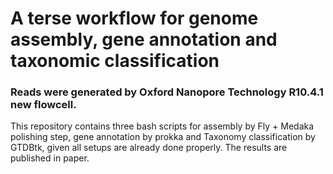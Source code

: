 # A terse workflow for genome assembly, gene annotation and taxonomic classification 

### Reads were generated by  Oxford Nanopore Technology R10.4.1 new flowcell.

This repository contains three bash scripts for assembly by Fly + Medaka polishing step, gene annotation by prokka and Taxonomy classification by GTDBtk, given all setups are already done properly.
The results are published in <XXXX> paper.




